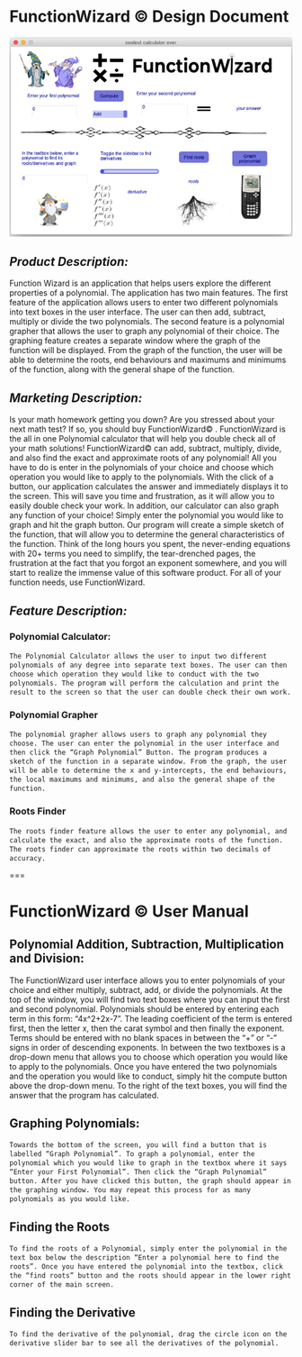 # FunctionWizard © Design Document

![screenshot of game](/img.png)

## _Product Description:_
Function Wizard is an application that helps users explore the different properties of a polynomial. The application has two main features. The first feature of the application allows users to enter two different polynomials into text boxes in the user interface. The user can then add, subtract, multiply or divide the two polynomials. The second feature is a polynomial grapher that allows the user to graph any polynomial of their choice. The graphing feature creates a separate window where the graph of the function will be displayed. From the graph of the function, the user will be able to determine the roots, end behaviours and maximums and minimums of the function, along with the general shape of the function. 

## _Marketing Description:_
Is your math homework getting you down? Are you stressed about your next math test? If so, you should buy FunctionWizard© . FunctionWizard is the all in one Polynomial calculator that will help you double check all of your math solutions! FunctionWizard© can add, subtract, multiply, divide, and also find the exact and approximate roots of any polynomial! All you have to do is enter in the polynomials of your choice and choose which operation you would like to apply to the polynomials. With the click of a button, our application calculates the answer and immediately displays it to the screen. This will save you time and frustration, as it will allow you to easily double check your work. In addition, our calculator can also graph any function of your choice! Simply enter the polynomial you would like to graph and hit the graph button. Our program will create a simple sketch of the function, that will allow you to determine the general characteristics of the function. Think of the long hours you spent, the never-ending equations with 20+ terms you need to simplify, the tear-drenched pages, the frustration at the fact that you forgot an exponent somewhere, and you will start to realize the immense value of this software product. For all of your function needs, use FunctionWizard. 

## _Feature Description:_
### Polynomial Calculator:
	The Polynomial Calculator allows the user to input two different polynomials of any degree into separate text boxes. The user can then choose which operation they would like to conduct with the two polynomials. The program will perform the calculation and print the result to the screen so that the user can double check their own work. 

### Polynomial Grapher
	The polynomial grapher allows users to graph any polynomial they choose. The user can enter the polynomial in the user interface and then click the “Graph Polynomial” Button. The program produces a sketch of the function in a separate window. From the graph, the user will be able to determine the x and y-intercepts, the end behaviours, the local maximums and minimums, and also the general shape of the function. 

### Roots Finder
	The roots finder feature allows the user to enter any polynomial, and calculate the exact, and also the approximate roots of the function. The roots finder can approximate the roots within two decimals of accuracy. 

===

# FunctionWizard © User Manual


## Polynomial Addition, Subtraction, Multiplication and Division:
The FunctionWizard user interface allows you to enter polynomials of your choice and either multiply, subtract, add, or divide the polynomials. At the top of the window, you will find two text boxes where you can input the first and second polynomial. Polynomials should be entered by entering each term in this form: “4x^2+2x-7”. The leading coefficient of the term is entered first, then the letter x, then the carat symbol and then finally the exponent. Terms should be entered with no blank spaces in between the “+” or “-” signs in order of descending exponents. In between the two textboxes is a drop-down menu that allows you to choose which operation you would like to apply to the polynomials. Once you have entered the two polynomials and the operation you would like to conduct, simply hit the compute button above the drop-down menu. To the right of the text boxes, you will find the answer that the program has calculated. 

## Graphing Polynomials:
	Towards the bottom of the screen, you will find a button that is labelled “Graph Polynomial”. To graph a polynomial, enter the polynomial which you would like to graph in the textbox where it says “Enter your First Polynomial”. Then click the “Graph Polynomial” button. After you have clicked this button, the graph should appear in the graphing window. You may repeat this process for as many polynomials as you would like. 

## Finding the Roots
	To find the roots of a Polynomial, simply enter the polynomial in the text box below the description “Enter a polynomial here to find the roots”. Once you have entered the polynomial into the textbox, click the “find roots” button and the roots should appear in the lower right corner of the main screen. 

## Finding the Derivative
	To find the derivative of the polynomial, drag the circle icon on the derivative slider bar to see all the derivatives of the polynomial.


